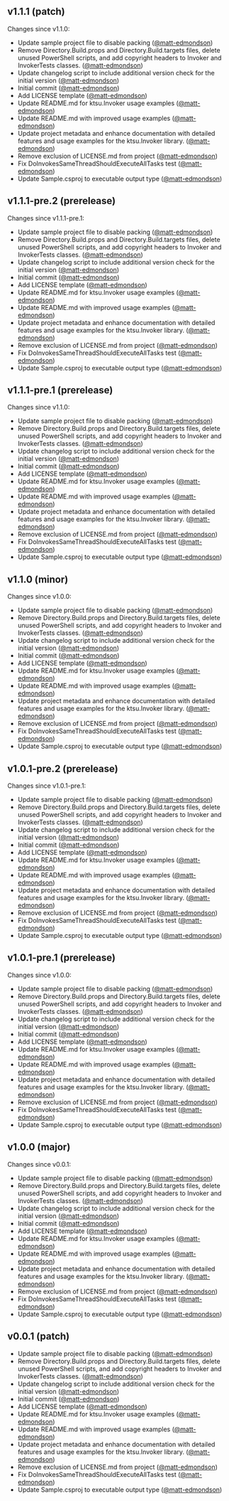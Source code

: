 ## v1.1.1 (patch)

Changes since v1.1.0:

- Update sample project file to disable packing ([@matt-edmondson](https://github.com/matt-edmondson))
- Remove Directory.Build.props and Directory.Build.targets files, delete unused PowerShell scripts, and add copyright headers to Invoker and InvokerTests classes. ([@matt-edmondson](https://github.com/matt-edmondson))
- Update changelog script to include additional version check for the initial version ([@matt-edmondson](https://github.com/matt-edmondson))
- Initial commit ([@matt-edmondson](https://github.com/matt-edmondson))
- Add LICENSE template ([@matt-edmondson](https://github.com/matt-edmondson))
- Update README.md for ktsu.Invoker usage examples ([@matt-edmondson](https://github.com/matt-edmondson))
- Update README.md with improved usage examples ([@matt-edmondson](https://github.com/matt-edmondson))
- Update project metadata and enhance documentation with detailed features and usage examples for the ktsu.Invoker library. ([@matt-edmondson](https://github.com/matt-edmondson))
- Remove exclusion of LICENSE.md from project ([@matt-edmondson](https://github.com/matt-edmondson))
- Fix DoInvokesSameThreadShouldExecuteAllTasks test ([@matt-edmondson](https://github.com/matt-edmondson))
- Update Sample.csproj to executable output type ([@matt-edmondson](https://github.com/matt-edmondson))
## v1.1.1-pre.2 (prerelease)

Changes since v1.1.1-pre.1:

- Update sample project file to disable packing ([@matt-edmondson](https://github.com/matt-edmondson))
- Remove Directory.Build.props and Directory.Build.targets files, delete unused PowerShell scripts, and add copyright headers to Invoker and InvokerTests classes. ([@matt-edmondson](https://github.com/matt-edmondson))
- Update changelog script to include additional version check for the initial version ([@matt-edmondson](https://github.com/matt-edmondson))
- Initial commit ([@matt-edmondson](https://github.com/matt-edmondson))
- Add LICENSE template ([@matt-edmondson](https://github.com/matt-edmondson))
- Update README.md for ktsu.Invoker usage examples ([@matt-edmondson](https://github.com/matt-edmondson))
- Update README.md with improved usage examples ([@matt-edmondson](https://github.com/matt-edmondson))
- Update project metadata and enhance documentation with detailed features and usage examples for the ktsu.Invoker library. ([@matt-edmondson](https://github.com/matt-edmondson))
- Remove exclusion of LICENSE.md from project ([@matt-edmondson](https://github.com/matt-edmondson))
- Fix DoInvokesSameThreadShouldExecuteAllTasks test ([@matt-edmondson](https://github.com/matt-edmondson))
- Update Sample.csproj to executable output type ([@matt-edmondson](https://github.com/matt-edmondson))
## v1.1.1-pre.1 (prerelease)

Changes since v1.1.0:

- Update sample project file to disable packing ([@matt-edmondson](https://github.com/matt-edmondson))
- Remove Directory.Build.props and Directory.Build.targets files, delete unused PowerShell scripts, and add copyright headers to Invoker and InvokerTests classes. ([@matt-edmondson](https://github.com/matt-edmondson))
- Update changelog script to include additional version check for the initial version ([@matt-edmondson](https://github.com/matt-edmondson))
- Initial commit ([@matt-edmondson](https://github.com/matt-edmondson))
- Add LICENSE template ([@matt-edmondson](https://github.com/matt-edmondson))
- Update README.md for ktsu.Invoker usage examples ([@matt-edmondson](https://github.com/matt-edmondson))
- Update README.md with improved usage examples ([@matt-edmondson](https://github.com/matt-edmondson))
- Update project metadata and enhance documentation with detailed features and usage examples for the ktsu.Invoker library. ([@matt-edmondson](https://github.com/matt-edmondson))
- Remove exclusion of LICENSE.md from project ([@matt-edmondson](https://github.com/matt-edmondson))
- Fix DoInvokesSameThreadShouldExecuteAllTasks test ([@matt-edmondson](https://github.com/matt-edmondson))
- Update Sample.csproj to executable output type ([@matt-edmondson](https://github.com/matt-edmondson))
## v1.1.0 (minor)

Changes since v1.0.0:

- Update sample project file to disable packing ([@matt-edmondson](https://github.com/matt-edmondson))
- Remove Directory.Build.props and Directory.Build.targets files, delete unused PowerShell scripts, and add copyright headers to Invoker and InvokerTests classes. ([@matt-edmondson](https://github.com/matt-edmondson))
- Update changelog script to include additional version check for the initial version ([@matt-edmondson](https://github.com/matt-edmondson))
- Initial commit ([@matt-edmondson](https://github.com/matt-edmondson))
- Add LICENSE template ([@matt-edmondson](https://github.com/matt-edmondson))
- Update README.md for ktsu.Invoker usage examples ([@matt-edmondson](https://github.com/matt-edmondson))
- Update README.md with improved usage examples ([@matt-edmondson](https://github.com/matt-edmondson))
- Update project metadata and enhance documentation with detailed features and usage examples for the ktsu.Invoker library. ([@matt-edmondson](https://github.com/matt-edmondson))
- Remove exclusion of LICENSE.md from project ([@matt-edmondson](https://github.com/matt-edmondson))
- Fix DoInvokesSameThreadShouldExecuteAllTasks test ([@matt-edmondson](https://github.com/matt-edmondson))
- Update Sample.csproj to executable output type ([@matt-edmondson](https://github.com/matt-edmondson))
## v1.0.1-pre.2 (prerelease)

Changes since v1.0.1-pre.1:

- Update sample project file to disable packing ([@matt-edmondson](https://github.com/matt-edmondson))
- Remove Directory.Build.props and Directory.Build.targets files, delete unused PowerShell scripts, and add copyright headers to Invoker and InvokerTests classes. ([@matt-edmondson](https://github.com/matt-edmondson))
- Update changelog script to include additional version check for the initial version ([@matt-edmondson](https://github.com/matt-edmondson))
- Initial commit ([@matt-edmondson](https://github.com/matt-edmondson))
- Add LICENSE template ([@matt-edmondson](https://github.com/matt-edmondson))
- Update README.md for ktsu.Invoker usage examples ([@matt-edmondson](https://github.com/matt-edmondson))
- Update README.md with improved usage examples ([@matt-edmondson](https://github.com/matt-edmondson))
- Update project metadata and enhance documentation with detailed features and usage examples for the ktsu.Invoker library. ([@matt-edmondson](https://github.com/matt-edmondson))
- Remove exclusion of LICENSE.md from project ([@matt-edmondson](https://github.com/matt-edmondson))
- Fix DoInvokesSameThreadShouldExecuteAllTasks test ([@matt-edmondson](https://github.com/matt-edmondson))
- Update Sample.csproj to executable output type ([@matt-edmondson](https://github.com/matt-edmondson))
## v1.0.1-pre.1 (prerelease)

Changes since v1.0.0:

- Update sample project file to disable packing ([@matt-edmondson](https://github.com/matt-edmondson))
- Remove Directory.Build.props and Directory.Build.targets files, delete unused PowerShell scripts, and add copyright headers to Invoker and InvokerTests classes. ([@matt-edmondson](https://github.com/matt-edmondson))
- Update changelog script to include additional version check for the initial version ([@matt-edmondson](https://github.com/matt-edmondson))
- Initial commit ([@matt-edmondson](https://github.com/matt-edmondson))
- Add LICENSE template ([@matt-edmondson](https://github.com/matt-edmondson))
- Update README.md for ktsu.Invoker usage examples ([@matt-edmondson](https://github.com/matt-edmondson))
- Update README.md with improved usage examples ([@matt-edmondson](https://github.com/matt-edmondson))
- Update project metadata and enhance documentation with detailed features and usage examples for the ktsu.Invoker library. ([@matt-edmondson](https://github.com/matt-edmondson))
- Remove exclusion of LICENSE.md from project ([@matt-edmondson](https://github.com/matt-edmondson))
- Fix DoInvokesSameThreadShouldExecuteAllTasks test ([@matt-edmondson](https://github.com/matt-edmondson))
- Update Sample.csproj to executable output type ([@matt-edmondson](https://github.com/matt-edmondson))
## v1.0.0 (major)

Changes since v0.0.1:

- Update sample project file to disable packing ([@matt-edmondson](https://github.com/matt-edmondson))
- Remove Directory.Build.props and Directory.Build.targets files, delete unused PowerShell scripts, and add copyright headers to Invoker and InvokerTests classes. ([@matt-edmondson](https://github.com/matt-edmondson))
- Update changelog script to include additional version check for the initial version ([@matt-edmondson](https://github.com/matt-edmondson))
- Initial commit ([@matt-edmondson](https://github.com/matt-edmondson))
- Add LICENSE template ([@matt-edmondson](https://github.com/matt-edmondson))
- Update README.md for ktsu.Invoker usage examples ([@matt-edmondson](https://github.com/matt-edmondson))
- Update README.md with improved usage examples ([@matt-edmondson](https://github.com/matt-edmondson))
- Update project metadata and enhance documentation with detailed features and usage examples for the ktsu.Invoker library. ([@matt-edmondson](https://github.com/matt-edmondson))
- Remove exclusion of LICENSE.md from project ([@matt-edmondson](https://github.com/matt-edmondson))
- Fix DoInvokesSameThreadShouldExecuteAllTasks test ([@matt-edmondson](https://github.com/matt-edmondson))
- Update Sample.csproj to executable output type ([@matt-edmondson](https://github.com/matt-edmondson))
## v0.0.1 (patch)

- Update sample project file to disable packing ([@matt-edmondson](https://github.com/matt-edmondson))
- Remove Directory.Build.props and Directory.Build.targets files, delete unused PowerShell scripts, and add copyright headers to Invoker and InvokerTests classes. ([@matt-edmondson](https://github.com/matt-edmondson))
- Update changelog script to include additional version check for the initial version ([@matt-edmondson](https://github.com/matt-edmondson))
- Initial commit ([@matt-edmondson](https://github.com/matt-edmondson))
- Add LICENSE template ([@matt-edmondson](https://github.com/matt-edmondson))
- Update README.md for ktsu.Invoker usage examples ([@matt-edmondson](https://github.com/matt-edmondson))
- Update README.md with improved usage examples ([@matt-edmondson](https://github.com/matt-edmondson))
- Update project metadata and enhance documentation with detailed features and usage examples for the ktsu.Invoker library. ([@matt-edmondson](https://github.com/matt-edmondson))
- Remove exclusion of LICENSE.md from project ([@matt-edmondson](https://github.com/matt-edmondson))
- Fix DoInvokesSameThreadShouldExecuteAllTasks test ([@matt-edmondson](https://github.com/matt-edmondson))
- Update Sample.csproj to executable output type ([@matt-edmondson](https://github.com/matt-edmondson))
